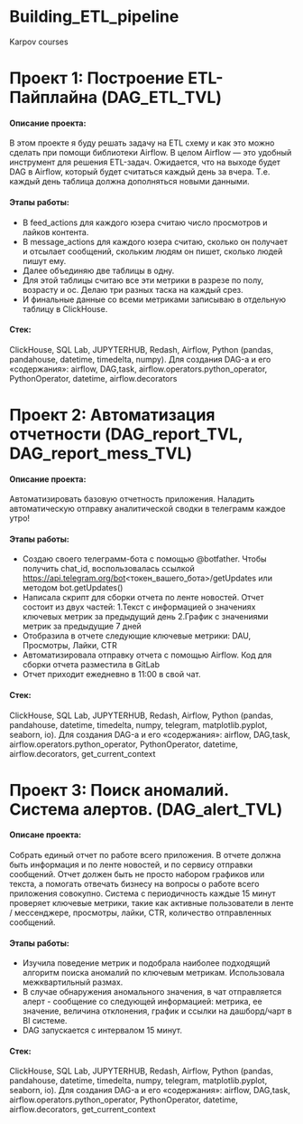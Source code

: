 # Building_ETL_pipeline
Karpov courses

# Проект 1: Построение ETL-Пайплайна (DAG_ETL_TVL)
#### Описание проекта:
В этом проекте я буду решать задачу на ETL схему и как это можно сделать при помощи библиотеки Airflow.
В целом Airflow — это удобный инструмент для решения ETL-задач.
Ожидается, что на выходе будет DAG в Airflow, который будет считаться каждый день за вчера. Т.е. каждый день таблица должна дополняться новыми данными.

#### Этапы работы:
* В feed_actions для каждого юзера считаю число просмотров и лайков контента.
* В message_actions для каждого юзера считаю, сколько он получает и отсылает сообщений, скольким людям он пишет, сколько людей пишут ему.
* Далее объединяю две таблицы в одну.
* Для этой таблицы считаю все эти метрики в разрезе по полу, возрасту и ос. Делаю три разных таска на каждый срез.
* И финальные данные со всеми метриками записываю в отдельную таблицу в ClickHouse.

#### Стек:
ClickHouse, SQL Lab, JUPYTERHUB, Redash, Airflow, Python (pandas, pandahouse, datetime, timedelta, numpy).
Для создания DAG-а и его «содержания»: airflow, DAG,task,  airflow.operators.python_operator, PythonOperator, datetime, airflow.decorators


# Проект 2: Автоматизация отчетности (DAG_report_TVL, DAG_report_mess_TVL)
#### Описание проекта:
Автоматизировать базовую отчетность приложения. Наладить автоматическую отправку аналитической сводки в телеграмм каждое утро!

#### Этапы работы:
* Создаю своего телеграмм-бота с помощью @botfather. Чтобы получить chat_id, воспользовалась ссылкой https://api.telegram.org/bot<токен_вашего_бота>/getUpdates  или методом bot.getUpdates()
* Напиcала скрипт для сборки отчета по ленте новостей.
  Отчет состоит из двух частей:
  1.Текст с информацией о значениях ключевых метрик за предыдущий день
  2.График с значениями метрик за предыдущие 7 дней
* Отобразила в отчете следующие ключевые метрики: DAU, Просмотры, Лайки, CTR
* Автоматизировала отправку отчета с помощью Airflow. Код для сборки отчета разместила в GitLab
* Отчет приходит ежедневно в 11:00 в свой чат.

#### Стек:
ClickHouse, SQL Lab, JUPYTERHUB, Redash, Airflow, Python (pandas, pandahouse, datetime, timedelta, numpy, telegram, matplotlib.pyplot, seaborn, io). Для создания DAG-а и его «содержания»: airflow, DAG,task,  airflow.operators.python_operator, PythonOperator, datetime, airflow.decorators, get_current_context


# Проект 3: Поиск аномалий. Система алертов. (DAG_alert_TVL)
#### Описане проекта:
Собрать единый отчет по работе всего приложения. В отчете должна быть информация и по ленте новостей, и по сервису отправки сообщений. 
Отчет должен быть не просто набором графиков или текста, а помогать отвечать бизнесу на вопросы о работе всего приложения совокупно.
Система с периодичность каждые 15 минут проверяет ключевые метрики, такие как активные пользователи в ленте / мессенджере, просмотры, лайки, CTR, количество отправленных сообщений.

#### Этапы работы:
* Изучила поведение метрик и подобрала наиболее подходящий алгоритм поиска аномалий по ключевым метрикам. Использовала межквартильный размах.
* В случае обнаружения аномального значения, в чат отправляется алерт - сообщение со следующей информацией: метрика, ее значение, величина отклонения, график и ссылки на дашборд/чарт в BI системе.
* DAG запускается с интервалом 15 минут.

#### Стек:
ClickHouse, SQL Lab, JUPYTERHUB, Redash, Airflow, Python (pandas, pandahouse, datetime, timedelta, numpy, telegram, matplotlib.pyplot, seaborn, io). Для создания DAG-а и его «содержания»: airflow, DAG,task,  airflow.operators.python_operator, PythonOperator, datetime, airflow.decorators, get_current_context

